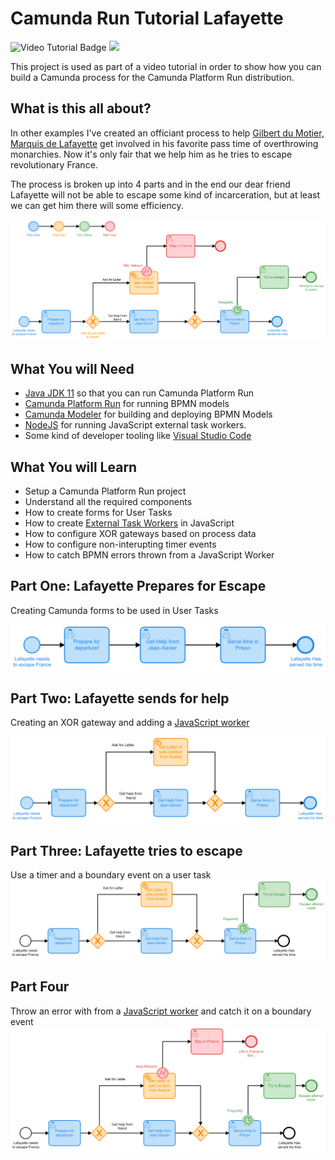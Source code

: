# Camunda Run Tutorial Lafayette
![Video Tutorial Badge](https://img.shields.io/badge/Tutorial%20Reference%20Project-Tutorials%20for%20getting%20started%20with%20Camunda-%2338A3E1)
![](https://img.shields.io/badge/Educational%20Tooling-Project%20for%20getting%20started%20with%20Camunda%20for%20educators-%239F2B68)

This project is used as part of a video tutorial in order to show how you can build a Camunda process for the Camunda Platform Run distribution.



## What is this all about?
In other examples I've created an officiant process to help [Gilbert du Motier, Marquis de Lafayette](https://en.wikipedia.org/wiki/Gilbert_du_Motier,_Marquis_de_Lafayette) get involved in his favorite pass time of overthrowing monarchies. Now it's only fair that we help him as he tries to escape revolutionary France. 

The process is broken up into 4 parts and in the end our dear friend Lafayette will not be able to escape some kind of incarceration, but at least we can get him there will some efficiency. 

![laf](Images/laffProcessDiagram.png)

## What You will Need
* [Java JDK 11](https://www.oracle.com/java/technologies/javase-jdk11-downloads.html) so that you can run Camunda Platform Run
* [Camunda Platform Run](https://camunda.com/download/) for running BPMN models
* [Camunda Modeler](https://camunda.com/download/modeler/) for building and deploying BPMN Models
* [NodeJS](https://nodejs.org/en/download/) for running JavaScript external task workers.
* Some kind of developer tooling like [Visual Studio Code](https://code.visualstudio.com/) 

## What You will Learn
* Setup a Camunda Platform Run project
* Understand all the required components
* How to create forms for User Tasks
* How to create [External Task Workers](https://docs.camunda.org/manual/latest/user-guide/process-engine/external-tasks/) in JavaScript
* How to configure XOR gateways based on process data
* How to configure non-interupting timer events
* How to catch BPMN errors thrown from a JavaScript Worker

## Part One: Lafayette Prepares for Escape
Creating Camunda forms to be used in User Tasks

![LaffV1](./Images/LaffProcessV1.png)

## Part Two: Lafayette sends for help
Creating an XOR gateway and adding a [JavaScript worker](https://github.com/NPDeehan/Camunda-Run-Tutorial-Lafayette/blob/main/Worker/SendLetterToAustria.js)

![LaffV2](./Images/LaffProcessV2.png)

## Part Three: Lafayette tries to escape
Use a timer and a boundary event on a user task
![LaffV3](./Images/LaffProcessV3.png)

## Part Four
Throw an error with from a [JavaScript worker](https://github.com/NPDeehan/Camunda-Run-Tutorial-Lafayette/blob/main/Worker/SendLetterToAustriaError.js) and catch it on a boundary event
![LaffV4](./Images/LaffProcessV4.png)
